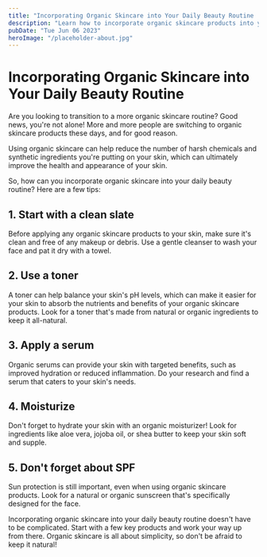 ```yaml
---
title: "Incorporating Organic Skincare into Your Daily Beauty Routine | Organic Skincare Products"
description: "Learn how to incorporate organic skincare products into your daily beauty routine. Discover the benefits of using organic skincare. Shop our selection of organic skincare products today!"
pubDate: "Tue Jun 06 2023"
heroImage: "/placeholder-about.jpg"
---
```


# Incorporating Organic Skincare into Your Daily Beauty Routine

Are you looking to transition to a more organic skincare routine? Good news, you&#39;re not alone! More and more people are switching to organic skincare products these days, and for good reason.

Using organic skincare can help reduce the number of harsh chemicals and synthetic ingredients you&#39;re putting on your skin, which can ultimately improve the health and appearance of your skin.

So, how can you incorporate organic skincare into your daily beauty routine? Here are a few tips:

## 1. Start with a clean slate
Before applying any organic skincare products to your skin, make sure it&#39;s clean and free of any makeup or debris. Use a gentle cleanser to wash your face and pat it dry with a towel.

## 2. Use a toner
A toner can help balance your skin&#39;s pH levels, which can make it easier for your skin to absorb the nutrients and benefits of your organic skincare products. Look for a toner that&#39;s made from natural or organic ingredients to keep it all-natural.

## 3. Apply a serum
Organic serums can provide your skin with targeted benefits, such as improved hydration or reduced inflammation. Do your research and find a serum that caters to your skin&#39;s needs.

## 4. Moisturize
Don&#39;t forget to hydrate your skin with an organic moisturizer! Look for ingredients like aloe vera, jojoba oil, or shea butter to keep your skin soft and supple.

## 5. Don&#39;t forget about SPF
Sun protection is still important, even when using organic skincare products. Look for a natural or organic sunscreen that&#39;s specifically designed for the face.

Incorporating organic skincare into your daily beauty routine doesn&#39;t have to be complicated. Start with a few key products and work your way up from there. Organic skincare is all about simplicity, so don&#39;t be afraid to keep it natural!